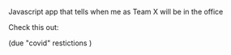 Javascript app that tells when me as Team X will be in the office

Check this out:

(due "covid" restictions )
